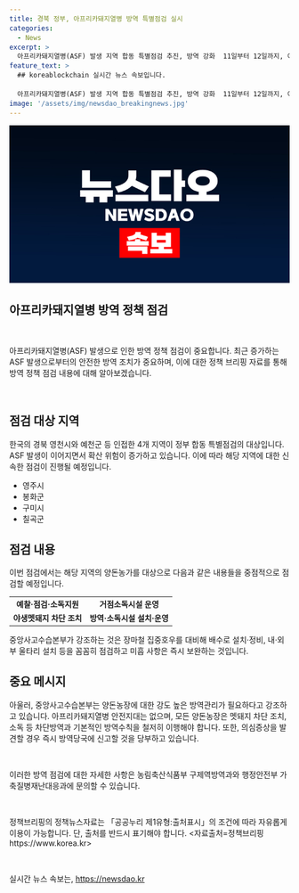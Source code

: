 ```yaml
---
title: 경북 정부, 아프리카돼지열병 방역 특별점검 실시
categories:
  - News
excerpt: >
  아프리카돼지열병(ASF) 발생 지역 합동 특별점검 추진, 방역 강화  11일부터 12일까지, 아프리카돼지열병 발생 안동시·예천군 인접 4개 지역에 대한 정부 합동 특별점검 추진 중. 최근 ASF가 경상북도에서 추가 발생하여 확산 위기. 농림축산식품부, 행정안전부 합동으로 점검반 편성해 방역관리 상황, 차단방역 실태 등을 점검. 또한, 장마철 집중호우 대비를 위한 조치도 진행할 예정. 확인 및 보완으로 추가 확산 방지에 주력함을 강조.
feature_text: >
  ## koreablockchain 실시간 뉴스 속보입니다.

  아프리카돼지열병(ASF) 발생 지역 합동 특별점검 추진, 방역 강화  11일부터 12일까지, 아프리카돼지열병 발생 안동시·예천군 인접 4개 지역에 대한 정부 합동 특별점검 추진 중. 최근 ASF가 경상북도에서 추가 발생하여 확산 위기. 농림축산식품부, 행정안전부 합동으로 점검반 편성해 방역관리 상황, 차단방역 실태 등을 점검. 또한, 장마철 집중호우 대비를 위한 조치도 진행할 예정. 확인 및 보완으로 추가 확산 방지에 주력함을 강조.
image: '/assets/img/newsdao_breakingnews.jpg'
---
```


<p><img src="/assets/img/newsdao_breakingnews.jpg" alt="koreablockchain 속보" /></p>

<h2 data-ke-size="size26">아프리카돼지열병 방역 정책 점검</h2>

<p data-ke-size="size16">&nbsp;</p>

<p>아프리카돼지열병(ASF) 발생으로 인한 방역 정책 점검이 중요합니다. 최근 증가하는 ASF 발생으로부터의 안전한 방역 조치가 중요하며, 이에 대한 정책 브리핑 자료를 통해 방역 정책 점검 내용에 대해 알아보겠습니다.</p>

<p data-ke-size="size16">&nbsp;</p>

<h2 data-ke-size="size26">점검 대상 지역</h2>

<p>한국의 경북 영천시와 예천군 등 인접한 4개 지역이 정부 합동 특별점검의 대상입니다. ASF 발생이 이어지면서 확산 위험이 증가하고 있습니다. 이에 따라 해당 지역에 대한 신속한 점검이 진행될 예정입니다.</p>

<ul>
<li>영주시</li>
<li>봉화군</li>
<li>구미시</li>
<li>칠곡군</li>
</ul>

<p data-ke-size="size16"></p>

<h2 data-ke-size="size26">점검 내용</h2>

<p>이번 점검에서는 해당 지역의 양돈농가를 대상으로 다음과 같은 내용들을 중점적으로 점검할 예정입니다.</p>

<table>
  <tr>
    <td style="text-align: center; height: 17px;"><b>예찰·점검·소독지원</b></td>
    <td style="text-align: center; height: 17px;"><b>거점소독시설 운영</b></td>
  </tr>
  <tr>
    <td style="text-align: center; height: 17px;"><b>야생멧돼지 차단 조치</b></td>
    <td style="text-align: center; height: 17px;"><b>방역·소독시설 설치·운영</b></td>
  </tr>
</table>

<p>중앙사고수습본부가 강조하는 것은 장마철 집중호우를 대비해 배수로 설치·정비, 내·외부 울타리 설치 등을 꼼꼼히 점검하고 미흡 사항은 즉시 보완하는 것입니다.</p>

<p data-ke-size="size16"></p>

<h2 data-ke-size="size26">중요 메시지</h2>

<p>아울러, 중앙사고수습본부는 양돈농장에 대한 강도 높은 방역관리가 필요하다고 강조하고 있습니다. 아프리카돼지열병 안전지대는 없으며, 모든 양돈농장은 멧돼지 차단 조치, 소독 등 차단방역과 기본적인 방역수칙을 철저히 이행해야 합니다. 또한, 의심증상을 발견할 경우 즉시 방역당국에 신고할 것을 당부하고 있습니다.</p>

<p data-ke-size="size16">&nbsp;</p>

<p>이러한 방역 점검에 대한 자세한 사항은 농림축산식품부 구제역방역과와 행정안전부 가축질병재난대응과에 문의할 수 있습니다.</p>

<p data-ke-size="size16">&nbsp;</p>

<p>정책브리핑의 정책뉴스자료는 「공공누리 제1유형:출처표시」의 조건에 따라 자유롭게 이용이 가능합니다. 단, 출처를 반드시 표기해야 합니다. &lt;자료출처=정책브리핑 https://www.korea.kr></p>

<p data-ke-size="size16">&nbsp;</p>
실시간 뉴스 속보는, <a href="https://newsdao.kr" rel="dofollow">https://newsdao.kr</a>


